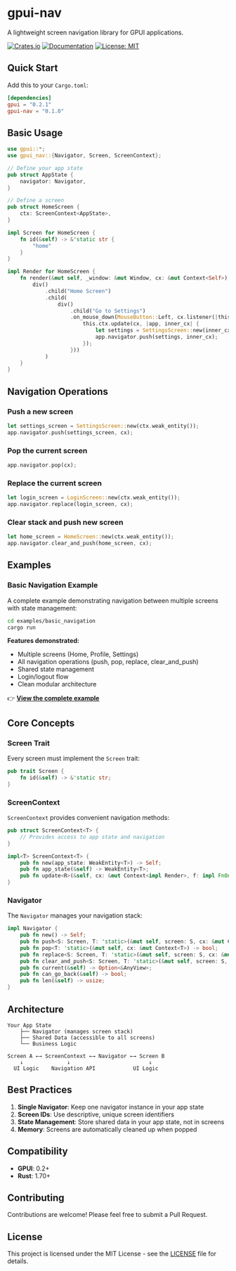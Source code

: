 # gpui-nav

A lightweight screen navigation library for GPUI applications.

[![Crates.io](https://img.shields.io/crates/v/gpui-nav.svg)](https://crates.io/crates/gpui-nav)
[![Documentation](https://docs.rs/gpui-nav/badge.svg)](https://docs.rs/gpui-nav)
[![License: MIT](https://img.shields.io/badge/License-MIT-yellow.svg)](https://opensource.org/licenses/MIT)

## Quick Start

Add this to your `Cargo.toml`:

```toml
[dependencies]
gpui = "0.2.1"
gpui-nav = "0.1.0"
```

## Basic Usage

```rust
use gpui::*;
use gpui_nav::{Navigator, Screen, ScreenContext};

// Define your app state
pub struct AppState {
    navigator: Navigator,
}

// Define a screen
pub struct HomeScreen {
    ctx: ScreenContext<AppState>,
}

impl Screen for HomeScreen {
    fn id(&self) -> &'static str {
        "home"
    }
}

impl Render for HomeScreen {
    fn render(&mut self, _window: &mut Window, cx: &mut Context<Self>) -> impl IntoElement {
        div()
            .child("Home Screen")
            .child(
                div()
                    .child("Go to Settings")
                    .on_mouse_down(MouseButton::Left, cx.listener(|this, _event, _window, cx| {
                        this.ctx.update(cx, |app, inner_cx| {
                            let settings = SettingsScreen::new(inner_cx.weak_entity());
                            app.navigator.push(settings, inner_cx);
                        });
                    }))
            )
    }
}
```

## Navigation Operations

### Push a new screen
```rust
let settings_screen = SettingsScreen::new(ctx.weak_entity());
app.navigator.push(settings_screen, cx);
```

### Pop the current screen
```rust
app.navigator.pop(cx);
```

### Replace the current screen
```rust
let login_screen = LoginScreen::new(ctx.weak_entity());
app.navigator.replace(login_screen, cx);
```

### Clear stack and push new screen
```rust
let home_screen = HomeScreen::new(ctx.weak_entity());
app.navigator.clear_and_push(home_screen, cx);
```

## Examples

### Basic Navigation Example

A complete example demonstrating navigation between multiple screens with state management:

```bash
cd examples/basic_navigation
cargo run
```

**Features demonstrated:**
- Multiple screens (Home, Profile, Settings)
- All navigation operations (push, pop, replace, clear_and_push)
- Shared state management
- Login/logout flow
- Clean modular architecture

👉 **[View the complete example](examples/basic_navigation/)**

## Core Concepts

### Screen Trait

Every screen must implement the `Screen` trait:

```rust
pub trait Screen {
    fn id(&self) -> &'static str;
}
```

### ScreenContext

`ScreenContext` provides convenient navigation methods:

```rust
pub struct ScreenContext<T> {
    // Provides access to app state and navigation
}

impl<T> ScreenContext<T> {
    pub fn new(app_state: WeakEntity<T>) -> Self;
    pub fn app_state(&self) -> WeakEntity<T>;
    pub fn update<R>(&self, cx: &mut Context<impl Render>, f: impl FnOnce(&mut T, &mut Context<T>) -> R) -> Option<R>;
}
```

### Navigator

The `Navigator` manages your navigation stack:

```rust
impl Navigator {
    pub fn new() -> Self;
    pub fn push<S: Screen, T: 'static>(&mut self, screen: S, cx: &mut Context<T>);
    pub fn pop<T: 'static>(&mut self, cx: &mut Context<T>) -> bool;
    pub fn replace<S: Screen, T: 'static>(&mut self, screen: S, cx: &mut Context<T>) -> bool;
    pub fn clear_and_push<S: Screen, T: 'static>(&mut self, screen: S, cx: &mut Context<T>);
    pub fn current(&self) -> Option<&AnyView>;
    pub fn can_go_back(&self) -> bool;
    pub fn len(&self) -> usize;
}
```

## Architecture

```
Your App State
    ├── Navigator (manages screen stack)
    ├── Shared Data (accessible to all screens)
    └── Business Logic

Screen A ←→ ScreenContext ←→ Navigator ←→ Screen B
    ↓              ↓                         ↓
  UI Logic    Navigation API            UI Logic
```

## Best Practices

1. **Single Navigator**: Keep one navigator instance in your app state
2. **Screen IDs**: Use descriptive, unique screen identifiers
3. **State Management**: Store shared data in your app state, not in screens
4. **Memory**: Screens are automatically cleaned up when popped

## Compatibility

- **GPUI**: 0.2+
- **Rust**: 1.70+

## Contributing

Contributions are welcome! Please feel free to submit a Pull Request.

## License

This project is licensed under the MIT License - see the [LICENSE](LICENSE) file for details.